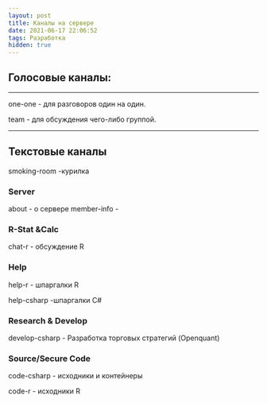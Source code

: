 ```yaml
---
layout: post
title: Каналы на сервере
date: 2021-06-17 22:06:52
tags: Разработка
hidden: true
---
```


## Голосовые каналы:
-------

 one-one - для разговоров один на один.
 
 team - для обсуждения чего-либо группой.

-------
## Текстовые каналы
smoking-room  -курилка

### Server
about  - о сервере
member-info - 

### R-Stat &Calc
chat-r - обсуждение R

### Help
help-r - шпаргалки R

help-csharp -шпаргалки C#

### Research & Develop
develop-csharp - Разработка торговых стратегий (Openquant)

### Source/Secure Code
code-csharp - исходники и контейнеры

code-r - исходники R
